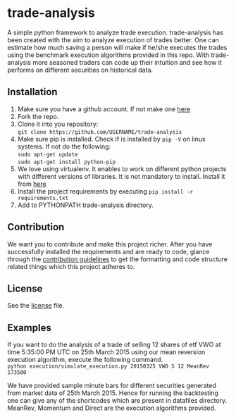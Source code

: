 # trade-analysis
A simple python framework to analyze trade execution. trade-analysis has been created with the aim to analyze execution of trades better.  One can estimate how much saving a person will make if he/she executes the trades using the benchmark execution algorithms provided in this repo.
With trade-analysis more seasoned traders can code up their intuition and see how it performs on different securities on historical data.

## Installation
1. Make sure you have a github account. If not make one [here](https://github.com/join)  
2. Fork the repo.  
3. Clone it into you repository:  
    `git clone https://github.com/USERNAME/trade-analysis`  
4. Make sure pip is installed. Check if is installed by `pip -V` on linux systems. If not do the following:  
        `sudo apt-get update`  
        `sudo apt-get install python-pip`        
5. We love  using virtualenv. It enables to work on different python projects with different versions of libraries. It is not mandatory to install. Install it from [here](https://virtualenv.pypa.io/en/stable/installation/)  
6. Install the project requirements by executing `pip install -r requirements.txt`  
7. Add to PYTHONPATH trade-analysis directory.

## Contribution
We want you to contribute and make this project richer. After you have successfully installed the requirements and are ready to code, glance through the [contribution guidelines](CONTRIBUTING.md) to get the formatting and code structure related things which this project adheres to.

## License
See the [license](LICENSE) file.

## Examples
If you want to do the analysis of a trade of selling 12 shares of etf VWO at time 5:35:00 PM UTC on 25th March 2015 using our mean reversion execution algorithm, execute the following command.  
`python execution/simulate_execution.py 20150325 VWO S 12 MeanRev 173500`

We have provided sample minute bars for different securities generated from market data of 25th March 2015. Hence for running the backtesting one can give any of the shortcodes which are present in datafiles directory. MeanRev, Momentum and Direct are the execution algorithms provided.
